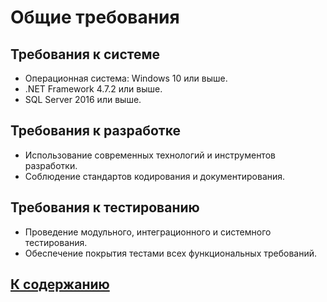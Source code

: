 ﻿# Общие требования

## Требования к системе
- Операционная система: Windows 10 или выше.
- .NET Framework 4.7.2 или выше.
- SQL Server 2016 или выше.

## Требования к разработке
- Использование современных технологий и инструментов разработки.
- Соблюдение стандартов кодирования и документирования.

## Требования к тестированию
- Проведение модульного, интеграционного и системного тестирования.
- Обеспечение покрытия тестами всех функциональных требований.


## [К содержанию](../Документация/content.md)
